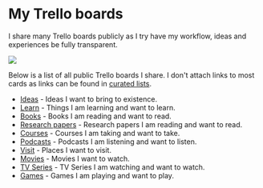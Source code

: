 # My Trello boards
I share many Trello boards publicly as I try have my workflow, ideas and experiences be fully transparent.

![](https://i.imgur.com/hHtvEDr.png)

Below is a list of all public Trello boards I share. I don't attach links to most cards as links can be found in [curated lists](https://github.com/learn-anything/curated-lists#readme).
- [Ideas](https://trello.com/b/alB1ryRP) - Ideas I want to bring to existence.
- [Learn](https://trello.com/b/cu32qF3q) - Things I am learning and want to learn.
- [Books](https://trello.com/b/MOrnm2aN) - Books I am reading and want to read.
- [Research papers](https://trello.com/b/EKl1Ie3q) - Research papers I am reading and want to read.
- [Courses](https://trello.com/b/KXiTLwSA) - Courses I am taking and want to take.
- [Podcasts](https://trello.com/b/Wtr04eGQ) - Podcasts I am listening and want to listen.
- [Visit](https://trello.com/b/i8c0hBVu) - Places I want to visit.
- [Movies](https://trello.com/b/jFaHJFow) - Movies I want to watch.
- [TV Series](https://trello.com/b/iUtT6wmu) - TV Series I am watching and want to watch.
- [Games](https://trello.com/b/EekGabpj) - Games I am playing and want to play.